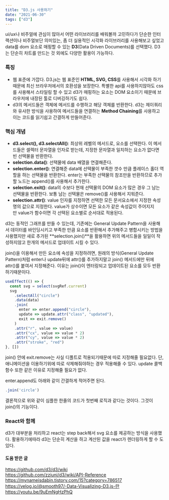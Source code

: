 ```yaml
---
title: "D3.js 사용하기"
date: "2021-06-30"
tags: ["d3"]
---
```


ui/ux나 비주얼에 관심이 많아서 어떤 라이브러리를 배워볼까 고민하다가 단순한 인터랙션이나 비주얼보단 의미있는, 좀 더 실용적인 시각화 라이브러리를 사용해보고 싶었고 data를 dom 요소로 매핑할 수 있는 **D3**(Data Driven Documents)를 선택했다. D3는 단순히 차트를 만드는 것 외에도 다양한 활용이 가능하다.

### 특징

- 웹 표준에 가깝다.
  D3.js는 웹 표준인 **HTML, SVG, CSS**를 사용해서 시각화 하기 때문에 최신 브라우저에서의 호환성을 보장한다. 특별한 api를 사용하지않아도 css를 사용해서 스타일링 할 수 있고 d3가 매핑하는 요소는 DOM 요소이기 때문에 브라우저에 내장된 툴로 디버깅하기도 쉽다.
- d3의 메서드들은 객체에 메서드를 수행하고 해당 객체를 반환한다. d3는 제이쿼리와 유사한 방식을 사용하여 메서드들을 연결하는 **Method Chaining**를 사용하고 이는 코드를 읽기쉽고 간결하게 만들어준다.

### 핵심 개념

- **d3.select(), d3.selectAll()**: 최상위 레벨의 메서드로, 요소를 선택한다. 이 메서드들은 셀렉터 문자열을 인자로 받는데, 지정한 문자열과 일치하는 요소가 없다면 빈 선택물을 반환한다.
- **selection.data()**: 선택물에 data 배열을 연결해준다.
- **selection.enter()**: 연결해준 data에 선택물이 부족한 갯수 만큼 플레이스 홀더 역할을 하는 선택물을 반환한다. enter는 부족한 선택물의 참조만을 반환하므로 추가할 노드는 append()를 사용해서 추가한다.
- **selection.exit()**: data의 수보다 현재 선택물의 DOM 요소가 많은 경우 그 남는 선택물을 반환한다. 보통 남는 선택물은 remove()를 사용해서 지워준다.
- **selection.attr()**: value 인자를 지정하면 선택한 모든 문서요소에서 지정한 속성명의 값으로 지정한다. value가 상수이면 모든 요소가 같은 속성값이 주어지지만 value가 함수이면 각 선택된 요소별로 순서대로 적용된다.

d3는 동적인 그래프를 만들 수 있는데, 기존에는 General Update Pattern을 사용해서 데이터를 바인딩시키고 부족한 만큼 요소를 반환해서 추가해주고 병합시키는 방법을 사용했지만 새로 추가된 **selection.join()**을 활용하면 위의 메서드들을 일일이 작성하지않고 한개의 메서드로 업데이트 시킬 수 있다.

join()을 이용해서 만든 요소에 속성을 지정하려면, 원래의 방식(General Update Pattern)처럼 enter나 update뒤에 attr()를 추가하지말고 join() 메서드에만 뒤에 attr()를 붙여서 지정해준다. 이유는 join()이 엔터링되고 업데이트된 요소를 모두 반환하기때문이다.

```js
useEffect(() => {
  const svg = select(svgRef.current)
  svg
    .selectAll("circle")
    .data(data)
    .join(
      enter => enter.append("circle"),
      update => update.attr("class", "updated"),
      exit => exit.remove()
    )
    .attr("r", value => value)
    .attr("cx", value => value * 2)
    .attr("cy", value => value * 2)
    .attr("stroke", "red")
}, [])
```

join() 안에 exit.remove는 사실 디폴트로 적용되기때문에 따로 지정해줄 필요없다. 단, 애니메이션을 이용하기위에 따로 삭제해줘야하는 경우 적용해줄 수 있다.
update 콜백함수 또한 같은 이유로 지정해줄 필요가 없다.

enter.append도 아래와 같이 간결하게 적어주면 된다.

```js
.join('circle')
```

결론적으로 위와 같이 심플한 한줄의 코드가 첫번째 로직과 같다는 것이다. 그것이 join()의 기능이다.

### React와 함께

d3가 대부분을 처리하고 react는 step back해서 svg 요소를 제공하는 방식을 사용했다.
활용하기에따라 d3는 단순히 계산을 하고 계산된 값을 react가 렌더링하게 할 수 도있다.

#### 도움 받은 글

https://github.com/d3/d3/wiki<br/>
https://github.com/zziuni/d3/wiki/API-Reference<br/>
https://mynameisdabin.tistory.com/15?category=786517<br/>
https://velog.io/@smooth97/-Data-Visualizing-D3.js-란<br/>
https://youtu.be/9uEmNgHzPhQ
